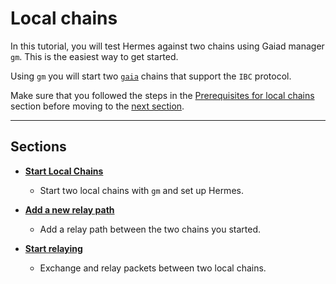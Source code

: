 # Local chains

In this tutorial, you will test Hermes against two chains using Gaiad manager
`gm`. This is the easiest way to get started.

Using `gm` you will start two [`gaia`](https://github.com/cosmos/gaia) chains
that support the `IBC` protocol.

Make sure that you followed the steps in the
[Prerequisites for local chains](../pre-requisites/index.md) section before
moving to the [next section](./start-local-chains.md).

***

## Sections

*   **[Start Local Chains](./start-local-chains.md)**

    *   Start two local chains with `gm` and set up Hermes.

*   **[Add a new relay path](./add-a-new-relay-path.md)**

    *   Add a relay path between the two chains you started.

*   **[Start relaying](./start-relaying.md)**
    *   Exchange and relay packets between two local chains.
